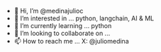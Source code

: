 - 👋 Hi, I’m @medinajulioc
- 👀 I’m interested in ... python, langchain, AI & ML
- 🌱 I’m currently learning ... python
- 💞️ I’m looking to collaborate on ...
- 📫 How to reach me ... X: @juliomedina

<!---
medinajulioc/medinajulioc is a ✨ special ✨ repository because its `README.md` (this file) appears on your GitHub profile.
You can click the Preview link to take a look at your changes.
--->
